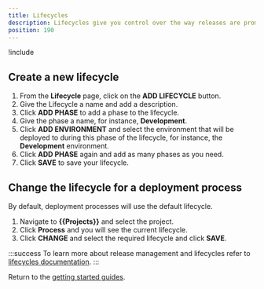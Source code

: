 ```yaml
---
title: Lifecycles
description: Lifecycles give you control over the way releases are promoted between environments.
position: 190
---
```


!include <lifecycles>

## Create a new lifecycle

1. From the **Lifecycle** page, click on the **ADD LIFECYCLE** button.
1. Give the Lifecycle a name and add a description.
1. Click **ADD PHASE** to add a phase to the lifecycle.
1. Give the phase a name, for instance, **Development**.
1. Click **ADD ENVIRONMENT** and select the environment that will be deployed to during this phase of the lifecycle, for instance, the **Development** environment.
1. Click **ADD PHASE** again and add as many phases as you need.
1. Click **SAVE** to save your lifecycle.

## Change the lifecycle for a deployment process

By default, deployment processes will use the default lifecycle.

1. Navigate to **{{Projects}}** and select the project.
1. Click **Process** and you will see the current lifecycle.
1. Click **CHANGE** and select the required lifecycle and click **SAVE**.

:::success
To learn more about release management and lifecycles refer to [lifecycles documentation](/docs/releases/lifecycles/index.md).
:::

Return to the [getting started guides](/docs/getting-started-guides/index.md).